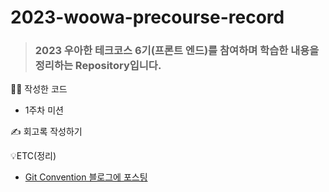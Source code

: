 # 2023-woowa-precourse-record

> ### 2023 우아한 테크코스 6기(프론트 엔드)를 참여하며 학습한 내용을 정리하는 Repository입니다.

🧑‍💻 작성한 코드

- 1주차 미션

✍️ 회고록 작성하기

💡ETC(정리)

- [Git Convention 블로그에 포스팅](https://velog.io/@kjh10555/Git-commit-convention)
